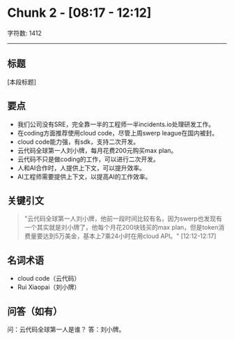 # Chunk 2 - [08:17 - 12:12]

字符数: 1412

---

## 标题
[本段标题]

## 要点
- 我们公司没有SRE，完全靠一半的工程师一半incidents.io处理研发工作。
- 在coding方面推荐使用cloud code，尽管上周swerp league在国内被封。
- cloud code能力强，有sdk，支持二次开发。
- 云代码全球第一人刘小牌，每月花费200元购买max plan。
- 云代码不只是做coding的工作，可以进行二次开发。
- 人和AI合作时，人提供上下文，可以提升效率。
- AI工程师需要提供上下文，以提高AI的工作效率。

## 关键引文
> "云代码全球第一人刘小牌，他前一段时间比较有名，因为swerp也发现有一个其实就是刘小牌了，他每个月花200块钱买的max plan，但是token消费量要达到5万美金，基本上7乘24小时在用cloud API。" [12:12-12:17]

## 名词术语
- cloud code（云代码）
- Rui Xiaopai（刘小牌）

## 问答（如有）
问：云代码全球第一人是谁？
答：刘小牌。